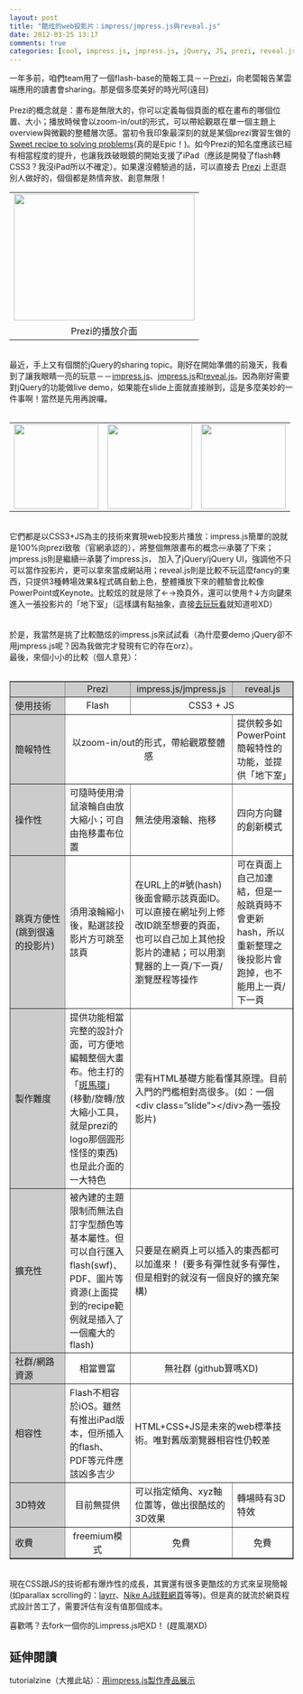 ```yaml
---
layout: post
title: "酷炫的web投影片：impress/jmpress.js與reveal.js"
date: 2012-03-25 13:17
comments: true
categories: [cool, impress.js, jmpress.js, jQuery, JS, prezi, reveal.js, web slide]
---
```

一年多前，咱們team用了一個flash-base的簡報工具－－<a href="http://www.prezi.com/" target="_blank">Prezi</a>，向老闆報告某雲端應用的讀書會sharing。那是個多麼美好的時光阿(遠目)<br />
<br />
Prezi的概念就是：畫布是無限大的，你可以定義每個頁面的框在畫布的哪個位置、大小；播放時候會以zoom-in/out的形式，可以帶給觀眾在單一個主題上overview與微觀的整體層次感。當初令我印象最深刻的就是某個prezi實習生做的<a href="http://prezi.com/xcit4zbat6sw/sweet-recipe-to-solving-problems/" target="_blank">Sweet recipe to solving problems</a>(真的是Epic！)。如今Prezi的知名度應該已經有相當程度的提升，也讓我跌破眼鏡的開始支援了iPad（應該是開發了flash轉CSS3？我沒iPad所以不確定）。如果還沒體驗過的話，可以直接去
<a href="http://www.prezi.com/" target="_blank">Prezi</a>&nbsp;上逛逛別人做好的，個個都是熱情奔放、創意無限！<br />
<table align="center" cellpadding="0" cellspacing="0" class="tr-caption-container" style="margin-left: auto; margin-right: auto; text-align: center;"><tbody>
<tr><td style="text-align: center;"><a href="http://1.bp.blogspot.com/-HFX5DC8Bf-I/T28aRi34DXI/AAAAAAAABkM/APfd36gK0RU/s1600/2012-03-25+21-14-11.png" imageanchor="1" style="margin-left: auto; margin-right: auto;"><img border="0" height="224" src="http://1.bp.blogspot.com/-HFX5DC8Bf-I/T28aRi34DXI/AAAAAAAABkM/APfd36gK0RU/s320/2012-03-25+21-14-11.png" width="320" /></a></td></tr>
<tr><td class="tr-caption" style="text-align: center;">Prezi的播放介面</td></tr>
</tbody></table>
<br />
<div style="text-align: left;">
最近，手上又有個關於jQuery的sharing topic。剛好在開始準備的前幾天，我看到了讓我眼睛一亮的玩意－－<a href="http://bartaz.github.com/impress.js">impress.js</a>、<a href="http://shama.github.com/jmpress.js">jmpress.js</a>和<a href="http://lab.hakim.se/reveal-js/">reveal.js</a>。因為剛好需要對jQuery的功能做live demo，如果能在slide上面就直接辦到，這是多麼美妙的一件事啊！當然是先用再說囉。</div>
<br />
<table align="center" cellpadding="3" cellspacing="0" class="tr-caption-container" style="margin-left: auto; margin-right: auto; text-align: center;"><tbody>
<tr>

<td style="text-align: center;"><a href="http://bartaz.github.com/impress.js" imageanchor="1" style="margin-left: auto; margin-right: auto;"><img border="0" height="150" src="http://2.bp.blogspot.com/-CcKU5md9xbE/T28aCDgXDyI/AAAAAAAABkE/esPzJ5B-BRo/s320/2012-03-25+20-27-26.png" /></a></td>

<td style="text-align: center;"><a href="http://shama.github.com/jmpress.js" imageanchor="1" style="margin-left: auto; margin-right: auto;"><img border="0" height="150" src="http://4.bp.blogspot.com/-JcFoEZWAFaA/T3B8DM7UAeI/AAAAAAAABkk/BFV4kDSv54s/s320/2012-03-26+22-20-42.png" /></a></td>

<td style="text-align: center;"><a href="http://lab.hakim.se/reveal-js/"><img border="0" height="150" src="http://2.bp.blogspot.com/-0YfuivlNJ04/T28aA7LvzwI/AAAAAAAABj8/0Qu3IObTUs0/s320/2012-03-25+20-27-55.png" style="margin-left: auto; margin-right: auto;" /></a></td></tr>
</tbody></table>
<div class="separator" style="clear: both; text-align: center;">
<span id="goog_724297899"></span><span id="goog_724297900"></span><a href="http://www.blogger.com/"></a>
</div>
<br />
它們都是以CSS3+JS為主的技術來實現web投影片播放：impress.js簡單的說就是100%向prezi致敬（官網承認的），將整個無限畫布的概念<strike><span style="color: #999999;">抄</span></strike>承襲了下來；jmpress.js則是繼續<strike><span style="color: #999999;">抄</span></strike>承襲了impress.js， 加入了jQuery/jQuery UI，強調他不只可以當作投影片，更可以拿來當成網站用；reveal.js則是比較不玩這麼fancy的東西，只提供3種轉場效果&amp;程式碼自動上色，整體播放下來的體驗會比較像PowerPoint或Keynote。比較炫的就是除了←→換頁外，還可以使用↑↓方向鍵來進入一張投影片的「地下室」（這樣講有點抽象，直接<a href="http://lab.hakim.se/reveal-js/">去玩玩看</a>就知道啦XD）<br />
<br />
<br />
於是，我當然是挑了比較酷炫的impress.js來試試看（為什麼要demo jQuery卻不用jmpress.js呢？因為我做完才發現有它的存在orz）。
<br />
最後，來個小小的比較（個人意見）：<br />
<br />
<table border="1" cellpadding="0" cellspacing="0" style="border-collapse: collapse;">
<tbody>
<tr style="background: #CCCCCC;">
  <td width="80"></td>
  <td><div style="text-align: center;">
Prezi</div>
</td>
  <td><div style="text-align: center;">
impress.js/jmpress.js</div>
</td>
  <td><div style="text-align: center;">
reveal.js</div>
</td>
 </tr>
<tr>
  <td style="background: #CCCCCC;">使用技術</td>
  <td><div style="text-align: center;">
Flash</div>
</td>
  <td colspan="2"><div style="text-align: center;">
CSS3 + JS</div>
</td>
 </tr>
<tr>
  <td style="background: #CCCCCC;">簡報特性</td>
  <td colspan="2"><div style="text-align: center;">
以zoom-in/out的形式，帶給觀眾整體感</div>
</td>
  <td>提供較多如PowerPoint簡報特性的功能，並提供「地下室」</td>
 </tr>
<tr>
  <td style="background: #CCCCCC;">操作性</td>
  <td>可隨時使用滑鼠滾輪自由放大縮小；可自由拖移畫布位置</td>
  <td>無法使用滾輪、拖移</td>
  <td>四向方向鍵的創新模式</td>
 </tr>
<tr>
  <td style="background: #CCCCCC;">跳頁方便性(跳到很遠的投影片)</td>
  <td>須用滾輪縮小後，點選該投影片方可跳至該頁</td>
  <td>在URL上的#號(hash)後面會顯示該頁面ID。可以直接在網址列上修改ID跳至想要的頁面，也可以自己加上其他投影片的連結；可以用瀏覽器的上一頁/下一頁/瀏覽歷程等操作</td>
  <td>可在頁面上自己加連結，但是一般跳頁時不會更新hash，所以重新整理之後投影片會跑掉，也不能用上一頁/下一頁</td>
 </tr>
<tr>
  <td style="background: #CCCCCC;">製作難度</td>
  <td>提供功能相當完整的設計介面，可方便地編輯整個大畫布。他主打的「<a href="http://prezi.com/learn/transformation-zebra-move-scale-rotate/">斑馬環</a>」(移動/旋轉/放大縮小工具，就是prezi的logo那個圓形怪怪的東西)也是此介面的一大特色</td>
  <td colspan="2">需有HTML基礎方能看懂其原理。目前入門的門檻相對高很多。(如：一個&lt;div
  class=”slide”&gt;&lt;/div&gt;為一張投影片)</td>
 </tr>
<tr>
  <td style="background: #CCCCCC;">擴充性</td>
  <td>被內建的主題限制而無法自訂字型顏色等基本屬性。但可以自行匯入flash(swf)、PDF、圖片等資源(上面提到的recipe範例就是插入了一個龐大的flash)</td>
  <td colspan="2">只要是在網頁上可以插入的東西都可以加進來！ (要多有彈性就多有彈性，但是相對的就沒有一個良好的擴充架構)</td>
</tr>
<tr>
  <td style="background: #CCCCCC;">社群/網路資源</td>
  <td style="text-align: center;">相當豐富</td>
  <td colspan="2" style="text-align: center;">無社群 (github算嗎XD)</td>
</tr>
<tr>
  <td style="background: #CCCCCC;">相容性</td>
  <td>Flash不相容於iOS。雖然有推出iPad版本，但所插入的flash、PDF等元件應該凶多吉少</td>
  <td colspan="2">HTML+CSS+JS是未來的web標準技術。唯對舊版瀏覽器相容性仍較差</td>
 </tr>
<tr>
  <td style="background: #CCCCCC;">3D特效</td>
  <td><div style="text-align: center;">
目前無提供</div>
</td>
  <td>可以指定傾角、xyz軸位置等，做出很酷炫的3D效果</td>
  <td>轉場時有3D特效</td>
 </tr>
<tr>
  <td style="background: #CCCCCC;">收費</td>
  <td><div style="text-align: center;">
freemium模式</div>
</td>
  <td><div style="text-align: center;">
免費</div>
</td>
  <td><div style="text-align: center;">
免費</div>
</td>
 </tr>
</tbody></table>
<br />
現在CSS跟JS的技術都有爆炸性的成長，其實還有很多更酷炫的方式來呈現簡報(如parallax scrolling的：<a href="http://layrr.com/">layrr</a>、<a href="http://www.nike.com/jumpman23/aj2012/">Nike AJ球鞋網頁</a>等等)。但是真的就流於網頁程式設計苦工了，需要評估有沒有值那個成本。

喜歡嗎？去fork一個你的Limpress.js吧XD！ (趕風潮XD)

延伸閱讀
----
tutorialzine（大推此站）：[用impress.js製作產品展示](http://tutorialzine.com/2012/02/css3-product-showcase/)
